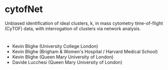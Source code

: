 # cytofNet
Unbiased identification of ideal clusters, k, in mass cytometry time-of-flight (CyTOF) data, with interrogation of clusters via network analysis.
<h1></h1>
<ul>
  <li>Kevin Blighe (University College London)</li>
  <li>Kevin Blighe (Brigham & Women's Hospital / Harvard Medical School)</li>
  <li>Kevin Blighe (Queen Mary University of London)</li>
  <li>Davide Lucchesi (Queen Mary University of London)</li>
</ul>
